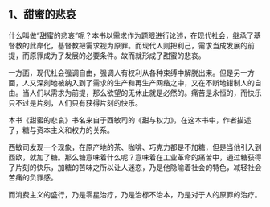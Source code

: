 <h2>1、甜蜜的悲哀</h2><p data-pid="LO1osuYj">什么叫做“甜蜜的悲哀”呢？本书以需求作为题眼进行论述，在现代社会，继承了基督教的此岸化，基督教把需求视为原罪。而现代人则把利己，需求当成发展的前提，而原罪成为了发展的必要条件。故而就形成了甜蜜的悲哀。</p><p data-pid="k61hqI87">一方面，现代社会强调自由，强调人有权利从各种束缚中解脱出来。但是另一方面，人又深刻地被纳入到了需求的生产和再生产网络之中，又在不断地钳制人的自由。当人们以需求为前提，那么欲望的无休止就是必然的。痛苦是永恒的，而快乐只不过是片刻，人们只有获得片刻的快乐。</p><p data-pid="mQBFG6n1">本书《甜蜜的悲哀》书名来自于西敏司的《甜与权力》，在这本书中，作者描述了，糖与资本主义和权力的关系。</p><p data-pid="Ni2SyJKU">西敏司发现一个现象，在原产地的茶、咖啡、巧克力都是不加糖，但是当他引入到西欧，就加了糖。那么糖意味着什么呢？意味着在工业革命的痛苦中，通过糖获得了片刻的快乐，加糖的苦味之所以让人迷恋，乃是他隐喻着社会的特色，减轻社会苦痛的负罪感。</p><p data-pid="qsPqoeT1">而消费主义的盛行，乃是零星治疗，乃是治标不治本，乃是对于人的原罪的治疗。</p>